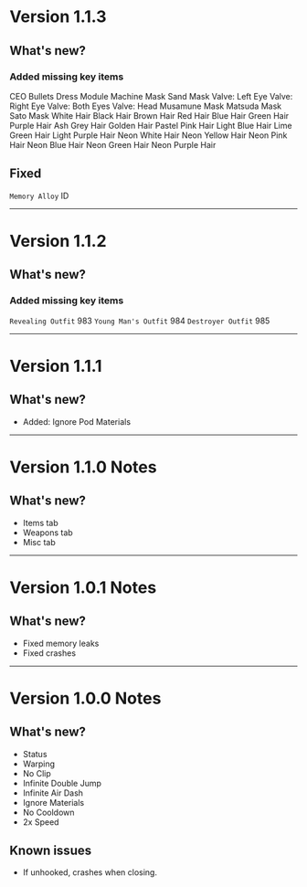 # Version 1.1.3 

## What's new?

### Added missing key items
CEO Bullets
Dress Module
Machine Mask
Sand Mask
Valve: Left Eye
Valve: Right Eye
Valve: Both Eyes
Valve: Head
Musamune Mask
Matsuda Mask
Sato Mask
White Hair
Black Hair
Brown Hair
Red Hair
Blue Hair
Green Hair
Purple Hair
Ash Grey Hair
Golden Hair
Pastel Pink Hair
Light Blue Hair
Lime Green Hair
Light Purple Hair
Neon White Hair
Neon Yellow Hair
Neon Pink Hair
Neon Blue Hair
Neon Green Hair
Neon Purple Hair

## Fixed
`Memory Alloy` ID

---

# Version 1.1.2 

## What's new?

### Added missing key items
`Revealing Outfit` 983
`Young Man's Outfit` 984
`Destroyer Outfit` 985

---

# Version 1.1.1 

## What's new?

- Added: Ignore Pod Materials

---

# Version 1.1.0 Notes

## What's new?

- Items tab
- Weapons tab
- Misc tab

---

# Version 1.0.1 Notes

## What's new?

- Fixed memory leaks
- Fixed crashes

---

# Version 1.0.0 Notes

## What's new?

- Status
- Warping
- No Clip
- Infinite Double Jump
- Infinite Air Dash
- Ignore Materials
- No Cooldown
- 2x Speed

## Known issues

- If unhooked, crashes when closing.
